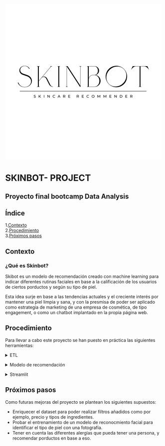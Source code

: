 

![](/pictures/SKINBOT.png) 

# SKINBOT- PROJECT

## Proyecto final bootcamp Data Analysis



## Índice
1.[Contexto](#contexto)\
2.[Procedimiento](#procedimiento)\
3.[Próximos pasos](#próximospasos)
<a name="Contexto"/>

## Contexto
### ¿Qué es Skinbot? 

Skibot es un modelo de recomendación creado con machine learning para indicar diferentes rutinas faciales en base a la calificación de los usuarios de ciertos porductos y según su tipo de piel.

Esta idea surje en base a las tendencias actuales y el creciente interés por mantener una piel limpia y sana, y con la presmisa de poder ser aplicado como estrategia de marketing de una empresa de cosmética, de tipo engagement, o como un chatbot implantado en la propia página web.

<a name="Procedimiento"/>

## Procedimiento

Para llevar a cabo este proyecto se han puesto en práctica las siguientes herramientas:

<details>
<summary>ETL</summary>
<br>

- Extracción de datos mediante web sacraping de las páginas web, `Amazon` y `Skinsort`.
- Exploración y limpieza del dataset.

<br></details>
<details>
<summary>Modelo de recomendación</summary>
<br>

- Aplicación del modelo recomendador con filtro colaborativo, creando un usuario random para predecir en base a sus calificaiones que otros tipos de porductos le podría interesar.

<br></details>
<details>
<summary>Streamlit</summary>
<br>

Por último se ha llevado a cabo la creación de una aplicación online a través de Streamlit, para poder visualiar el modelo recomendador de manera gráfica.

<br></details>
<a name="próximospasos"/>
## Próximos pasos

Como futuras mejoras del proyecto se plantean los siguientes supuestos:
- Enriquecer el dataset para poder realizar filtros añadidos como por ejemplo, precio y tipos de ingredientes.
- Probar el entrenamiento de un modelo de reconocmiento facial para identificar el tipo de piel con una fotografía.
- Tener en cuenta las diferentes alergías que pueda tener una persona, y recomendar porductos en base a eso.
